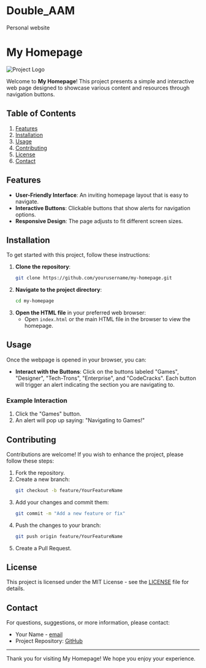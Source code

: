 # Double_AAM
Personal  website
# My Homepage

![Project Logo](path/to/logo.png) <!-- Optional: Add a logo for your project -->

Welcome to **My Homepage**! This project presents a simple and interactive web page designed to showcase various content and resources through navigation buttons.

## Table of Contents
1. [Features](#features)
2. [Installation](#installation)
3. [Usage](#usage)
4. [Contributing](#contributing)
5. [License](#license)
6. [Contact](#contact)

## Features
- **User-Friendly Interface**: An inviting homepage layout that is easy to navigate.
- **Interactive Buttons**: Clickable buttons that show alerts for navigation options.
- **Responsive Design**: The page adjusts to fit different screen sizes.

## Installation

To get started with this project, follow these instructions:

1. **Clone the repository**:
    ```bash
    git clone https://github.com/yourusername/my-homepage.git
    ```
2. **Navigate to the project directory**:
    ```bash
    cd my-homepage
    ```
3. **Open the HTML file** in your preferred web browser:
    - Open `index.html` or the main HTML file in the browser to view the homepage.

## Usage

Once the webpage is opened in your browser, you can:

- **Interact with the Buttons**: Click on the buttons labeled "Games", "Designer", "Tech-Trons", "Enterprise", and "CodeCracks". Each button will trigger an alert indicating the section you are navigating to.

### Example Interaction
1. Click the "Games" button.
2. An alert will pop up saying: "Navigating to Games!" 

## Contributing
Contributions are welcome! If you wish to enhance the project, please follow these steps:

1. Fork the repository.
2. Create a new branch:
    ```bash
    git checkout -b feature/YourFeatureName
    ```
3. Add your changes and commit them:
    ```bash
    git commit -m "Add a new feature or fix"
    ```
4. Push the changes to your branch:
    ```bash
    git push origin feature/YourFeatureName
    ```
5. Create a Pull Request.

## License
This project is licensed under the MIT License - see the [LICENSE](LICENSE) file for details.

## Contact
For questions, suggestions, or more information, please contact:
- Your Name - [email](mailto:AmogelangAlex06@gmail.com)
- Project Repository: [GitHub](https://github.com/yourusername/my-homepage)

---

Thank you for visiting My Homepage! We hope you enjoy your experience.

